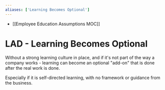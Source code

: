 ```yaml
---
aliases: ['Learning Becomes Optional']
---
```

+ [[Employee Education Assumptions MOC]]

# LAD - Learning Becomes Optional
Without a strong learning culture in place, and if it's not part of the way a company works - learning can become an optional "add-on" that is done after the real work is done.

Especially if it is self-directed learning, with no framework or guidance from the business. 